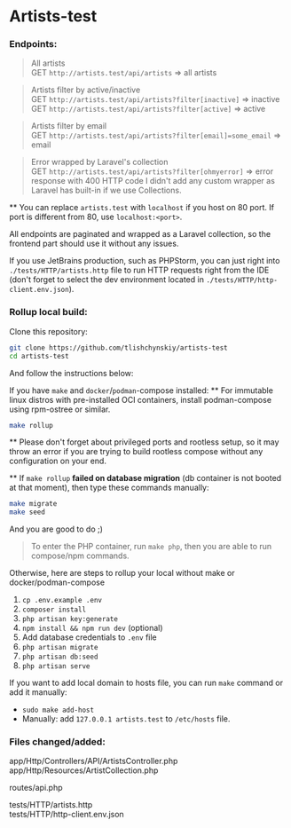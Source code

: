 # Artists-test
### Endpoints:
> All artists <br/>
GET `http://artists.test/api/artists` => all artists

> Artists filter by active/inactive <br/>
GET `http://artists.test/api/artists?filter[inactive]` => inactive <br/>
GET `http://artists.test/api/artists?filter[active]` => active

> Artists filter by email <br/>
GET `http://artists.test/api/artists?filter[email]=some_email` => email

> Error wrapped by Laravel's collection <br/>
GET `http://artists.test/api/artists?filter[ohmyerror]` => error response with 400 HTTP code
I didn't add any custom wrapper as Laravel has built-in if we use Collections.

** You can replace `artists.test` with `localhost` if you host on 80 port. If port is different from 80, use `localhost:<port>`.

All endpoints are paginated and wrapped as a Laravel collection, so the frontend part should use it without any issues.

If you use JetBrains production, such as PHPStorm, you can just right into `./tests/HTTP/artists.http` file to run HTTP requests right from the IDE (don't forget to select the dev environment located in `./tests/HTTP/http-client.env.json`).

### Rollup local build:
Clone this repository:
```bash
git clone https://github.com/tlishchynskiy/artists-test
cd artists-test
```

And follow the instructions below:

If you have `make` and `docker`/`podman`-compose installed:
** For immutable linux distros with pre-installed OCI containers, install podman-compose using rpm-ostree or similar.
```bash
make rollup
```
** Please don't forget about privileged ports and rootless setup, so it may throw an error if you are trying to build rootless compose without any configuration on your end.

** If `make rollup` **failed on database migration** (db container is not booted at that moment), then type these commands manually:
```bash
make migrate
make seed
```

And you are good to do ;)

> To enter the PHP container, run `make php`, then you are able to run compose/npm commands.

Otherwise, here are steps to rollup your local without make or docker/podman-compose
1. `cp .env.example .env`
2. `composer install`
3. `php artisan key:generate`
4. `npm install && npm run dev` (optional)
5. Add database credentials to `.env` file
6. `php artisan migrate`
7. `php artisan db:seed`
8. `php artisan serve`

If you want to add local domain to hosts file, you can run `make` command or add it manually:
- `sudo make add-host`
- Manually: add `127.0.0.1 artists.test` to `/etc/hosts` file.

### Files changed/added:
app/Http/Controllers/API/ArtistsController.php <br/>
app/Http/Resources/ArtistCollection.php

routes/api.php

tests/HTTP/artists.http <br/>
tests/HTTP/http-client.env.json
